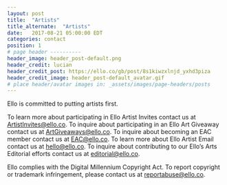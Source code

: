 ```yaml
---
layout: post
title:  "Artists"
title_alternate:  "Artists"
date:   2017-08-21 05:00:00 EDT
categories: contact
position: 1
# page header ----------
header_image: header_post-default.png
header_credit: lucian
header_credit_post: https://ello.co/gb/post/8s1kiwzxlnjd_yxhd3piza
header_credit_image: header_post-default_avatar.gif
# place header/avatar images in: _assets/images/page-headers/posts
---
```


Ello is committed to putting artists first.

To learn more about participating in Ello Artist Invites contact us at ArtistInvites@ello.co.
To inquire about participating in an Ello Art Giveaway contact us at ArtGiveaways@ello.co.
To inquire about becoming an EAC member contact us at EAC@ello.co.
To learn more about Ello Artist Email contact us at hello@ello.co.
To inquire about contributing to our Ello’s Arts Editorial efforts contact us at editorial@ello.co.

Ello complies with the Digital Millennium Copyright Act. To report copyright or trademark infringement, please contact us at reportabuse@ello.co.
